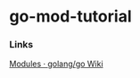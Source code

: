 # go-mod-tutorial

### Links

[Modules · golang/go Wiki](https://github.com/golang/go/wiki/Modules#quick-start)
